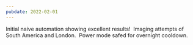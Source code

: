 ```yaml
---
pubdate: 2022-02-01
---
```


Initial naive automation showing excellent results!  Imaging attempts of South America and London.  Power mode safed for overnight cooldown.
